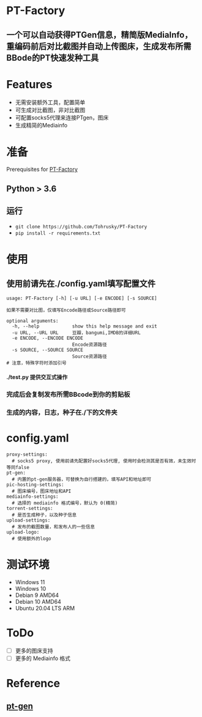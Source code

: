 # PT-Factory
## 一个可以自动获得PTGen信息，精简版MediaInfo，重编码前后对比截图并自动上传图床，生成发布所需BBode的PT快速发种工具



# Features
* 无需安装额外工具，配置简单
* 可生成对比截图，非对比截图
* 可配置socks5代理来连接PTgen，图床
* 生成精简的Mediainfo

# 准备
Prerequisites for [PT-Factory](https://github.com/Tohrusky/PT-Factory)
## Python > 3.6

## 运行
* `git clone https://github.com/Tohrusky/PT-Factory`
* `pip install -r requirements.txt`

# 使用
## 使用前请先在./config.yaml填写配置文件
```
usage: PT-Factory [-h] [-u URL] [-e ENCODE] [-s SOURCE]

如果不需要对比图，仅填写Encode路径或Source路径即可

optional arguments:
  -h, --help            show this help message and exit
  -u URL, --URL URL     豆瓣，bangumi,IMDB的详细URL
  -e ENCODE, --ENCODE ENCODE
                        Encode资源路径
  -s SOURCE, --SOURCE SOURCE
                        Source资源路径
# 注意，特殊字符时添加引号
```
#### ./test.py 提供交互式操作
### 完成后会复制发布所需BBcode到你的剪贴板
### 生成的内容，日志，种子在./下的文件夹
# config.yaml
```
proxy-settings:                                
  # socks5 proxy, 使用前请先配置好socks5代理, 使用时会检测其是否有效，未生效时等同false
pt-gen: 
  # 内置的pt-gen服务器，可替换为自行搭建的，填写API和地址即可
pic-hosting-settings:
  # 图床编号，图床地址和API
mediainfo-settings:                           
  # 选择的 mediainfo 格式编号，默认为 0(精简)
torrent-settings:
  # 是否生成种子，以及种子信息
upload-settings:
  # 发布的截图数量，和发布人的一些信息
upload-logo:
  # 使用额外的logo
```
# 测试环境
* Windows 11
* Windows 10
* Debian 9 AMD64
* Debian 10 AMD64
* Ubuntu 20.04 LTS ARM

# ToDo

- [ ] 更多的图床支持
- [ ] 更多的 Mediainfo 格式

# Reference

## [pt-gen](https://github.com/Rhilip/pt-gen-cfworker)
